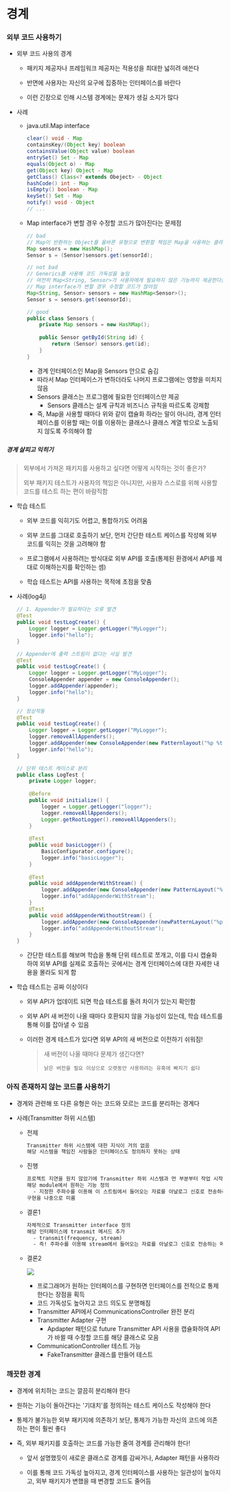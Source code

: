 # 경계



### 외부 코드 사용하기

- 외부 코드 사용의 경계

  - 패키지 제공자나 프레임워크 제공자는 적용성을 최대한 넓히려 애쓴다

  - 반면에 사용자는 자신의 요구에 집중하는 인터페이스를 바란다

  - 이런 긴장으로 인해 시스템 경계에는 문제가 생길 소지가 많다

- 사례

  - java.util.Map interface

    ```java
    clear() void - Map
    containsKey/(Object key) boolean
    containsValue(Object value) boolean
    entrySet() Set - Map
    equals(Object o) - Map
    get(Object key) Object - Map
    getClass() Class<? extends Obeject> - Object
    hashCode() int - Map
    isEmpty() boolean - Map
    keySet() Set - Map
    notify() void - Object
    // ...
    ```

  - Map interface가 변할 경우 수정할 코드가 많아진다는 문제점

    ```java
    // bad
    // Map이 반환하는 Object를 올바른 유형으로 변환할 책임은 Map을 사용하는 클라이언트에게 있음
    Map sensors = new HashMap();
    Sensor s = (Sensor)sensors.get(sensorId);
    
    // not bad
    // Generics를 사용해 코드 가독성을 높임
    // 여전히 Map<String, Sensor>가 사용자에게 필요하지 않은 기능까지 제공한다는 문제는 해결하지 못함
    // Map interface가 변할 경우 수정할 코드가 많아짐
    Map<String, Sensor> sensors = new HashMap<Sensor>();
    Sensor s = sensors.get(seonsorId);
    
    // good
    public class Sensors {
        private Map sensors = new HashMap();
        
        public Sensor getById(String id) {
            return (Sensor) sensors.get(id);
        }
    }
    ```

    - 경계 인터페이스인 Map을 Sensors 안으로 숨김
    - 따라서 Map 인터페이스가 변하더라도 나머지 프로그램에는 영향을 미치지 않음
    - Sensors 클래스는 프로그램에 필요한 인터페이스만 제공
      - Sensors 클래스는 설계 규칙과 비즈니스 규칙을 따르도록 강제함
    - 즉, Map을 사용할 때마다 위와 같이 캡슐화 하라는 말이 아니라, 경계 인터페이스를 이용할 때는 이를 이용하는 클래스나 클래스 계열 밖으로 노출되지 않도록 주의해야 함

##### 

##### 경계 살피고 익히기

> 외부에서 가져온 패키지를 사용하고 싶다면 어떻게 시작하는 것이 좋은가?
>
> 외부 패키지 테스트가 사용자의 책임은 아니지만, 사용자 스스로를 위해 사용할 코드를 테스트 하는 편이 바람직함

- 학습 테스트

  - 외부 코드를 익히기도 어렵고, 통합하기도 어려움
  - 외부 코드를 그대로 호출하기 보단, 먼저 간단한 테스트 케이스를 작성해 외부 코드를 익히는 것을 고려해야 함

  - 프로그램에서 사용하려는 방식대로 외부 API를 호출(통제된 환경에서 API를 제대로 이해하는지를 확인하는 셈)
  - 학습 테스트는 API를 사용하는 목적에 초점을 맞춤

- 사례(log4j)

  ```java
  // 1. Appender가 필요하다는 오류 발견
  @Test
  public void testLogCreate() {
      Logger logger = Logger.getLogger("MyLogger");
      logger.info("hello");
  }
  
  // Appender에 출력 스트림이 없다는 사실 발견
  @Test
  public void testLogCreate() {
      Logger logger = Logger.getLogger("MyLogger");
      ConsoleAppender appender = new ConsoleAppender();
      logger.addAppender(appender);
      logger.info("hello");
  }
  
  // 정상작동
  @Test
  public void testLogCreate() {
      Logger logger = Logger.getLogger("MyLogger");
      logger.removeAllAppenders();
      logger.addAppender(new ConsoleAppender(new Patternlayout("%p %t %m%n"), ConsoleAppender.SYSTEM_OUT));
      logger.info("hello");
  }
  ```

  ```java
  // 단위 테스트 케이스로 분리
  public class LogTest {
      private Logger logger;
      
      @Before
      public void initialize() {
          logger = Logger.getLogger("logger");
          logger.removeAllAppenders();
          Logger.getRootLogger().removeAllAppenders();
      }
      
      @Test
      public void basicLogger() {
          BasicConfigurator.configure();
          logger.info("basicLogger");
      }
      
      @Test
      public void addAppenderWithStream() {
          logger.addAppender(new ConsoleAppender(new PatternLayout("%p %t %m%n"), ConsoleAppender.SYSTEM_OUT));
          logger.info("addAppenderWithStream");
      }
      @Test
      public void addAppenderWithoutStream() {
          logger.addAppender(new ConsoleAppender(newPatternLayout("%p %t %m%n")));
          logger.info("addAppenderWithoutStream");
      }
  }
  ```

  - 간단한 테스트를 해보며 학습을 통해 단위 테스트로 쪼개고, 이를 다시 캡슐화 하여 외부 API를 실제로 호출하는 곳에서는 경계 인터페이스에 대한 자세한 내용을 몰라도 되게 함

- 학습 테스트는 공짜 이상이다

  - 외부 API가 업데이트 되면 학습 테스트를 돌려 차이가 있는지 확인함

  - 외부 API 새 버전이 나올 때마다 호환되지 않을 가능성이 있는데, 학습 테스트를 통해 이를 잡아낼 수 있음

  - 이러한 경계 테스트가 있다면 외부 API의 새 버전으로 이전하기 쉬워짐!

    > 새 버전이 나올 때마다 문제가 생긴다면? 
    >
    > `낡은 버전을 필요 이상으로 오랫동안 사용하려는 유혹에 빠지기 쉽다`



### 아직 존재하지 않는 코드를 사용하기

- 경계와 관련해 또 다른 유형은 아는 코드와 모르는 코드를 분리하는 경계다

- 사례(Transmitter 하위 시스템)

  - 전제

    ```txt
    Transmitter 하위 시스템에 대한 지식이 거의 없음
    해당 시스템을 책임진 사람들은 인터페이스도 정의하지 못하는 상태
    ```

  - 진행

    ```txt
    프로젝트 지연을 원치 않았기에 Transmitter 하위 시스템과 먼 부분부터 작업 시작
    해당 module에서 원하는 기능 정의
      - 지정한 주파수를 이용해 이 스트림에서 들어오는 자료를 아날로그 신호로 전송하라
    구현을 나중으로 미룸
    ```

  - 결론1

    ```txt
    자체적으로 Transmitter interface 정의
    해당 인터페이스에 transmit 메서드 추가
      - transmit(frequency, stream)
      - 즉! 주파수를 이용해 stream에서 들어오는 자료를 아날로그 신호로 전송하는 메서드 추가
    ```

  - 결론2

    ![](/Users/sungyujeon/TIL/cleancode/src/transmitter-architecture.png)

    - 프로그래머가 원하는 인터페이스를 구현하면 인터페이스를 전적으로 통제한다는 장점을 획득
    - 코드 가독성도 높아지고 코드 의도도 분명해짐
    - Transmitter API에서 CommunicationsController 완전 분리
    - Transmitter Adapter 구현
      - Apdapter 패턴으로 future Transmitter API 사용을 캡슐화하여 API가 바뀔 때 수정할 코드를 해당 클래스로 모음
    - CommunicationController 테스트 가능
      - FakeTransmitter 클래스를 만들어 테스트



### 깨끗한 경계

- 경계에 위치하는 코드는 깔끔히 분리해야 한다

- 원하는 기능이 돌아간다는 '기대치'를 정의하는 테스트 케이스도 작성해야 한다

- 통제가 불가능한 외부 패키지에 의존하기 보단, 통제가 가능한 자신의 코드에 의존하는 편이 훨씬 좋다

- 즉, 외부 패키지를 호출하는 코드를 가능한 줄여 경계를 관리해야 한다!

  - 앞서 설명했듯이 새로운 클래스로 경계를 감싸거나, Adapter 패턴을 사용하라

  - 이를 통해 코드 가독성 높아지고, 경계 인터페이스를 사용하는 일관성이 높아지고, 외부 패키지가 변했을 때 변경할 코드도 줄어듬